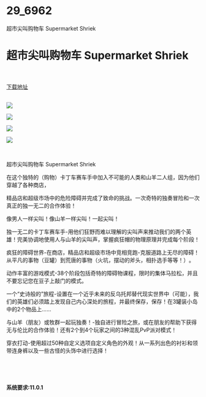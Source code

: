 # 29_6962
超市尖叫购物车 Supermarket Shriek
# 超市尖叫购物车 Supermarket Shriek
 <br/></br>
[下载地址](https://www.switch520.cc/article/6962 "下载地址")
<br/></br>

<p><strong><img src="https://www.switch520.cc/muke_img/upload_art_editor_20201025-1_8c24fbca6b4ad0a5df27128ef63fe16a.jpg"></strong></p>
<p><strong><img src="https://www.switch520.cc/muke_img/upload_art_editor_20201025-1_0e9d7ab6d54393ab56f2226137f37edb.jpg"></strong></p>
<p><strong><img src="https://www.switch520.cc/muke_img/upload_art_editor_20201025-1_43de8c0420e4e60857f01e11bff06261.jpg"></strong></p>
<p><strong><img src="https://www.switch520.cc/muke_img/upload_art_editor_20201025-1_ed66405e469ab26e746d5fd5f13609c6.jpg"></strong></p>
<p>&nbsp;</p>
<p>超市尖叫购物车 Supermarket Shriek</p>
<p>在这个独特的（购物）卡丁车赛车手中加入不可能的人类和山羊二人组，因为他们穿越了各种商店，</p>
<p>精品店和超级市场中的危险障碍并完成了致命的挑战。一次奇特的独奏冒险和一次真正的独一无二的合作体验！</p>
<p>像男人一样尖叫！像山羊一样尖叫！一起尖叫！</p>
<p>独一无二的卡丁车赛车手-用他们狂野而难以理解的尖叫声来推动我们的两个英雄！完美协调地使用人与山羊的尖叫声，掌握疯狂帽的物理原理并完成每个阶段！</p>
<p>疯狂的障碍世界-在商店，精品店和超级市场中竞相竞跑-克服道路上无尽的障碍！从平凡的事物（豆罐）到荒唐的事物（火坑，摆动的斧头，相扑选手等等！）​​。</p>
<p>动作丰富的游戏模式-38个阶段包括奇特的障碍物课程，限时的集体马拉松，并且不要忘记您在豆子上敲门的模式。</p>
<p>一个“史诗般的”旅程-设置在一个近乎未来的反乌托邦替代现实世界中（可能），我们的英雄们必须踏上发现自己内心深处的旅程，并最终保存，保存！在3罐装小岛中的2个物品上……</p>
<p>与山羊（朋友）或牧群一起玩独奏！-独自进行冒险之旅，或在朋友的帮助下获得无与伦比的合作体验！还有2个到4个玩家之间的3种混乱PvP派对模式！</p>
<p>穿衣打动-使用超过50种自定义选项自定义角色的外观！从一系列出色的衬衫和领带连身裤以及一些古怪的头饰中进行选择！</p>
<p>&nbsp;</p>
<p>&nbsp;</p>
<p><strong>系统要求:11.0.1</strong></p>



<p>&nbsp;</p>
